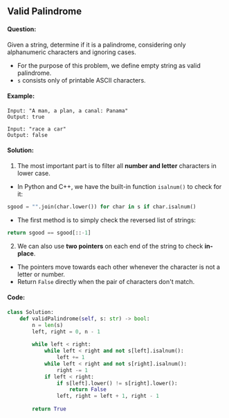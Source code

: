 ## Valid Palindrome



#### Question:

Given a string, determine if it is a palindrome, considering only alphanumeric characters and ignoring cases.

- For the purpose of this problem, we define empty string as valid palindrome.
- `s` consists only of printable ASCII characters.



#### Example:

```pseudocode
Input: "A man, a plan, a canal: Panama"
Output: true
```

```pseudocode
Input: "race a car"
Output: false
```



#### Solution:

1. The most important part is to filter all **number and letter** characters in lower case.

- In Python and C++, we have the built-in function `isalnum()` to check for it:

```python
sgood = "".join(char.lower()) for char in s if char.isalnum()
```

- The first method is to simply check the reversed list of strings:

```python
return sgood == sgood[::-1]
```



2. We can also use **two pointers** on each end of the string to check **in-place**.

- The pointers move towards each other whenever the character is not a letter or number.
- Return `False` directly when the pair of characters don't match.



#### Code:

```python
class Solution:
    def validPalindrome(self, s: str) -> bool:
        n = len(s)
        left, right = 0, n - 1
        
        while left < right:
            while left < right and not s[left].isalnum():
                left += 1
            while left < right and not s[right].isalnum():
                right -= 1
            if left < right:
                if s[left].lower() != s[right].lower():
                    return False
                left, right = left + 1, right - 1
                
		return True                
```

